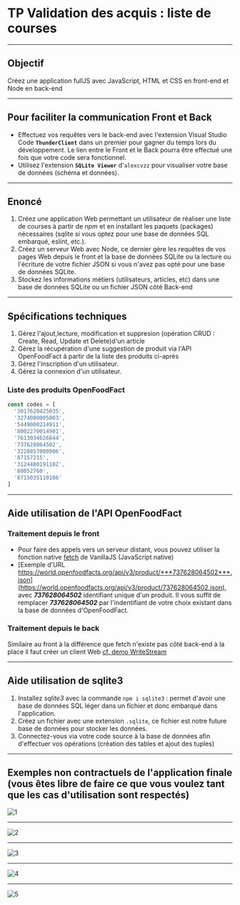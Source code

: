 # TP Validation des acquis : liste de courses

---

## Objectif

Créez une application fullJS avec JavaScript, HTML et CSS en front-end et Node en back-end

---

## Pour faciliter la communication Front et Back

- Effectuez vos requêtes vers le back-end avec l'extension Visual Studio Code **`ThunderClient`** dans un premier pour gagner du temps lors du développement. Le lien entre le Front et le Back pourra être effectué une fois que votre code sera fonctionnel.
- Utilisez l'extension **`SQLite Viewer`** d'`alexcvzz` pour visualiser votre base de données (schéma et données).

---

## Enoncé

1. Créez une application Web permettant un utilisateur de réaliser une liste de courses à partir de *npm* et en installant les paquets (packages) nécessaires (sqlite si vous optez pour une base de données SQL embarqué, eslint, etc.).
2. Créez un serveur Web avec Node, ce dernier gère les requêtes de vos pages Web depuis le front et la base de données SQLite ou la lecture ou l'écriture de votre fichier JSON si vous n'avez pas opté pour une base de données SQLite.
3. Stockez les informations métiers (utilisateurs, articles, etc) dans une base de données SQLite ou un fichier JSON côté Back-end

---

## Spécifications techniques

1. Gérez l'ajout,lecture, modification et suppresion (opération CRUD : Create, Read, Update et Delete)d'un article
2. Gérez la récupération d'une suggestion de produit via l'API OpenFoodFact à partir de la liste des produits ci-après
3. Gérez l'inscription d'un utilisateur.
4. Gérez la connexion d'un utilisateur.

### Liste des produits OpenFoodFact

```js
const codes = [
  '3017620425035',
  '3274080005003',
  '5449000214911',
  '8002270014901',
  '7613034626844',
  '737628064502',
  '3228857000906',
  '87157215',
  '3124480191182',
  '80052760',
  '8715035110106'
]
```

---

## Aide utilisation de l'API OpenFoodFact

### Traitement depuis le front

- Pour faire des appels vers un serveur distant, vous pouvez utiliser la fonction native [fetch](https://developer.mozilla.org/fr/docs/Web/API/Fetch_API/Using_Fetch
) de VanillaJS (JavaScript native)
- [Exemple d'URL https://world.openfoodfacts.org/api/v3/product/***737628064502***.json](https://world.openfoodfacts.org/api/v3/product/737628064502.json), avec ***737628064502*** identifiant unique d'un produit. Il vous suffit de remplacer ***737628064502*** par l'indentifiant de votre choix existant dans la base de données d'OpenFoodFact.

### Traitement depuis le back

Similaire au front à la différence que fetch n'existe pas côté back-end à la place il faut créer un client Web [cf. demo WriteStream](../demo/8-node/fs/writestream.mjs)

---

## Aide utilisation de sqlite3

1. Installez *sqlite3* avec la commande `npm i sqlite3` : permet d'avoir une base de données SQL léger dans un fichier et donc embarqué dans l'application.
2. Créez un fichier avec une extension `.sqlite`, ce fichier est notre future base de données pour stocker les données.
3. Connectez-vous via votre code source à la base de données afin d'effectuer vos opérations (création des tables et ajout des tuples)

---

## Exemples non contractuels de l'application finale (vous êtes libre de faire ce que vous voulez tant que les cas d'utilisation sont respectés)

![1](./img/home.PNG)

---

![2](./img/add_empty.png)

---

![3](./img/add.png)

---

![4](./img/opf.png)

---

![5](./img/auth.png)